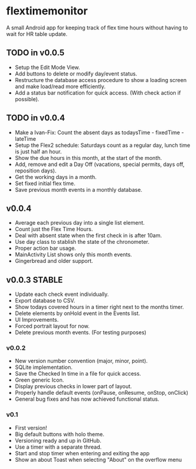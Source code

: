 # flextimemonitor

A small Android app for keeping track of flex time hours without having to wait for HR table update.

## TODO in v0.0.5
- Setup the Edit Mode View.
- Add buttons to delete or modify day/event status.
- Restructure the database access procedure to show a loading screen and make load/read more efficiently.
- Add a status bar notification for quick access. (With check action if possible).

## TODO in v0.0.4
- Make a Ivan-Fix: Count the absent days as todaysTime - fixedTime - lateTime
- Setup the Flex2 schedule: Saturdays count as a regular day, lunch time is just half an hour.
- Show the due hours in this month, at the start of the month.
- Add, remove and edit a Day Off (vacations, special permits, days off, reposition days).
- Get the working days in a month.
- Set fixed initial flex time.
- Save previous month events in a monthly database.

## v0.0.4
- Average each previous day into a single list element.
- Count just the Flex Time Hours.
- Deal with absent state when the first check in is after 10am.
- Use day class to stablish the state of the chronometer.
- Proper action bar usage.
- MainActivity List shows only this month events.
- Gingerbread and older support.

## v0.0.3 STABLE
- Update each check event individually.
- Export database to CSV.
- Show todays covered hours in a timer right next to 
  the months timer.
- Delete elements by onHold event in the Events list.
- UI Improvements.
- Forced portrait layout for now.
- Delete previous month events. (For testing purposes)

### v0.0.2
- New version number convention (major, minor, point).
- SQLite implementation.
- Save the Checked In time in a file for quick access.
- Green generic Icon.
- Display previous checks in lower part of layout.
- Properly handle default events (onPause, onResume, onStop, onClick)
- General bug fixes and has now achieved functional status.

### v0.1
- First version!
- Big default buttons with holo theme.
- Versioning ready and up in GitHub.
- Use a timer with a separate thread.
- Start and stop timer when entering and exiting the app
- Show an about Toast when selecting "About" on the overflow menu

